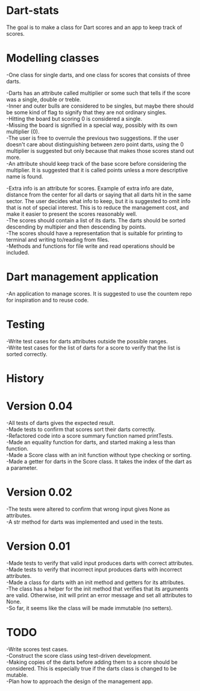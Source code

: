 # Dart-stats
The goal is to make a class for Dart scores and an app to keep track of scores.

# Modelling classes
-One class for single darts, and one class for scores that consists of three darts.

-Darts has an attribute called multiplier or some such that tells if the score was a single, double or treble.  
-Inner and outer bulls are considered to be singles, but maybe there should be some kind of flag to signify that they are not ordinary singles.  
-Hitting the board but scoring 0 is considered a single.  
-Missing the board is signified in a special way, possibly with its own multiplier (0).  
-The user is free to overrule the previous two suggestions. If the user doesn't care about distinguishing between zero point darts, using the 0 multiplier is suggested but only because that makes those scores stand out more.  
-An attribute should keep track of the base score before considering the multiplier. It is suggested that it is called points unless a more descriptive name is found.  

-Extra info is an attribute for scores. Example of extra info are date, distance from the center for all darts or saying that all darts hit in the same sector.
The user decides what info to keep, but it is suggested to omit info that is not of special interest. This is to reduce the management cost, and make it easier to present the scores reasonably well.  
-The scores should contain a list of its darts. The darts should be sorted descending by multipier and then descending by points.  
-The scores should have a representation that is suitable for printing to terminal and writing to/reading from files.  
-Methods and functions for file write and read operations should be included.

# Dart management application
-An application to manage scores. It is suggested to use the countem repo for inspiration and to reuse code.  

# Testing
-Write test cases for darts attributes outside the possible ranges.  
-Write test cases for the list of darts for a score to verify that the list is sorted correctly.  

# History

# Version 0.04
-All tests of darts gives the expected result.  
-Made tests to confirm that scores sort their darts correctly.  
-Refactored code into a score summary function named printTests.  
-Made an equality function for darts, and started making a less than function.  
-Made a Score class with an init function without type checking or sorting.  
-Made a getter for darts in the Score class. It takes the index of the dart as a parameter.

# Version 0.02
-The tests were altered to confirm that wrong input gives None as attributes.  
-A str method for darts was implemented and used in the tests.  

# Version 0.01
-Made tests to verify that valid input produces darts with correct attributes.  
-Made tests to verify that incorrect input produces darts with incorrect attributes.  
-Made a class for darts with an init method and getters for its attributes.  
-The class has a helper for the init method that verifies that its arguments are valid. Otherwise, init will print an error message and set all attributes to None.  
-So far, it seems like the class will be made immutable (no setters).  

# TODO

-Write scores test cases.  
-Construct the score class using test-driven development.  
-Making copies of the darts before adding them to a score should be considered. This is especially true if the darts class is changed to be mutable.  
-Plan how to approach the design of the management app.
